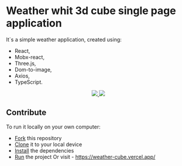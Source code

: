 # Weather whit 3d cube single page application

It`s a simple weather application, created using: 
* React,
* Mobx-react,
* Three.js,
* Dom-to-image,
* Axios,
* TypeScript.

<p align="center">
  <a href="https://imgur.com/a/taXp8dZ">
    <img src="https://i.imgur.com/a/taXp8dZ.png">
  </a>

  <a href="https://imgur.com/a/52UhZBj">
    <img src="https://i.imgur.com/a/52UhZBj.png">
  </a>
</p>

## Contribute

To run it locally on your own computer:
* [Fork](https://help.github.com/articles/fork-a-repo/) this repository
* [Clone](https://help.github.com/articles/cloning-a-repository/) it to your
  local device
* [Install](https://yarnpkg.com/en/docs/cli/install) the dependencies
* [Run](https://github.com/InoProGit/weather-cube/blob/main/package.json#L25) the
  project
Or visit - https://weather-cube.vercel.app/